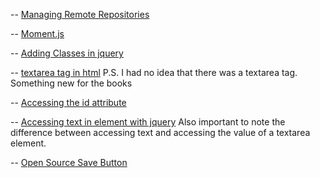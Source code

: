 -- [Managing Remote Repositories](https://docs.github.com/en/get-started/getting-started-with-git/managing-remote-repositories)

-- [Moment.js](https://momentjs.com/)

-- [Adding Classes in jquery](https://api.jquery.com/addclass/)

-- [textarea tag in html](https://www.w3schools.com/tags/tag_textarea.asp)
 P.S. I had no idea that there was a textarea tag. Something new for the books

 -- [Accessing the id attribute](https://stackoverflow.com/questions/3239598/how-can-i-get-the-id-of-an-element-using-jquery)

 -- [Accessing text in element with jquery](https://api.jquery.com/text/)
        Also important to note the difference between accessing text and accessing the value of a textarea element.

-- [Open Source Save Button](https://icons8.com/icons/set/save-button)
